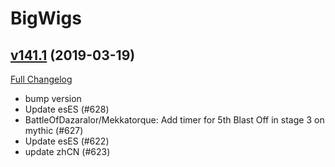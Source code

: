 # BigWigs

## [v141.1](https://github.com/BigWigsMods/BigWigs/tree/v141.1) (2019-03-19)
[Full Changelog](https://github.com/BigWigsMods/BigWigs/compare/v141...v141.1)

- bump version  
- Update esES (#628)  
- BattleOfDazaralor/Mekkatorque: Add timer for 5th Blast Off in stage 3 on mythic (#627)  
- Update esES (#622)  
- update zhCN (#623)  
